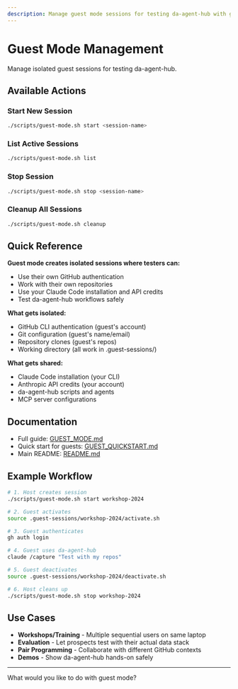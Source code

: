 ```yaml
---
description: Manage guest mode sessions for testing da-agent-hub with guest repositories
---
```


# Guest Mode Management

Manage isolated guest sessions for testing da-agent-hub.

## Available Actions

### Start New Session
```bash
./scripts/guest-mode.sh start <session-name>
```

### List Active Sessions
```bash
./scripts/guest-mode.sh list
```

### Stop Session
```bash
./scripts/guest-mode.sh stop <session-name>
```

### Cleanup All Sessions
```bash
./scripts/guest-mode.sh cleanup
```

## Quick Reference

**Guest mode creates isolated sessions where testers can:**
- Use their own GitHub authentication
- Work with their own repositories
- Use your Claude Code installation and API credits
- Test da-agent-hub workflows safely

**What gets isolated:**
- GitHub CLI authentication (guest's account)
- Git configuration (guest's name/email)
- Repository clones (guest's repos)
- Working directory (all work in .guest-sessions/)

**What gets shared:**
- Claude Code installation (your CLI)
- Anthropic API credits (your account)
- da-agent-hub scripts and agents
- MCP server configurations

## Documentation

- Full guide: [GUEST_MODE.md](../../GUEST_MODE.md)
- Quick start for guests: [GUEST_QUICKSTART.md](../../GUEST_QUICKSTART.md)
- Main README: [README.md](../../README.md)

## Example Workflow

```bash
# 1. Host creates session
./scripts/guest-mode.sh start workshop-2024

# 2. Guest activates
source .guest-sessions/workshop-2024/activate.sh

# 3. Guest authenticates
gh auth login

# 4. Guest uses da-agent-hub
claude /capture "Test with my repos"

# 5. Guest deactivates
source .guest-sessions/workshop-2024/deactivate.sh

# 6. Host cleans up
./scripts/guest-mode.sh stop workshop-2024
```

## Use Cases

- **Workshops/Training** - Multiple sequential users on same laptop
- **Evaluation** - Let prospects test with their actual data stack
- **Pair Programming** - Collaborate with different GitHub contexts
- **Demos** - Show da-agent-hub hands-on safely

---

What would you like to do with guest mode?
